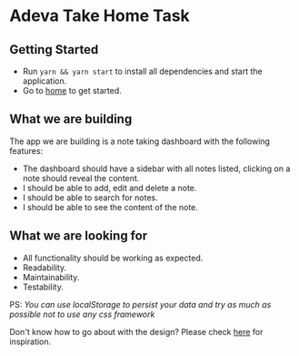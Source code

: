 # Adeva Take Home Task

## Getting Started

* Run `yarn && yarn start` to install all dependencies and start the application.
* Go to [home](http://localhost:8081) to get started.

## What we are building

The app we are building is a note taking dashboard with the following features:

* The dashboard should have a sidebar with all notes listed, clicking on a note should reveal the content.
* I should be able to add, edit and delete a note.
* I should be able to search for notes.
* I should be able to see the content of the note.

## What we are looking for

* All functionality should be working as expected.
* Readability.
* Maintainability.
* Testability.

PS: *You can use localStorage to persist your data and try as much as possible not to use any css framework*

Don't know how to go about with the design? Please check [here](http://d1cnmne0suv1j9.cloudfront.net/) for inspiration.

